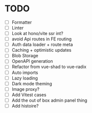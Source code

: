 # TODO

- [ ] Formatter
- [ ] Linter
- [ ] Look at hono/vite ssr int?
- [ ] avoid Api routes in FE routing
- [ ] Auth data loader + route meta
- [ ] Caching + optimistic updates
- [ ] Blob Storage
- [ ] OpenAPI generation
- [ ] Refactor from vue-shad to vue-radix
- [ ] Auto imports
- [ ] Lazy loading
- [ ] Dark mode theming
- [ ] Image proxy?
- [ ] Add Vitest cases
- [ ] Add the out of box admin panel thing
- [ ] Add histoire?
